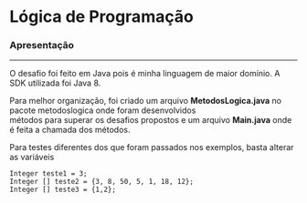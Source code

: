 # Lógica de Programação

### Apresentação
---

O desafio foi feito em Java pois é minha linguagem de maior domínio. A SDK utilizada foi Java 8.

Para melhor organização, foi criado um arquivo **MetodosLogica.java** no pacote metodoslogica onde foram desenvolvidos 
<br> métodos para superar os desafios propostos e um arquivo **Main.java** onde é feita a chamada dos métodos.

Para testes diferentes dos que foram passados nos exemplos, basta alterar as variáveis
```
Integer teste1 = 3;
Integer [] teste2 = {3, 8, 50, 5, 1, 18, 12};
Integer [] teste3 = {1,2};
```